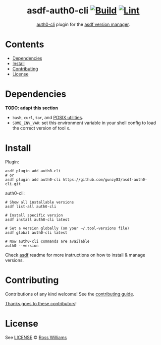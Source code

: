 <div align="center">

# asdf-auth0-cli [![Build](https://github.com/gunzy83/asdf-auth0-cli/actions/workflows/build.yml/badge.svg)](https://github.com/gunzy83/asdf-auth0-cli/actions/workflows/build.yml) [![Lint](https://github.com/gunzy83/asdf-auth0-cli/actions/workflows/lint.yml/badge.svg)](https://github.com/gunzy83/asdf-auth0-cli/actions/workflows/lint.yml)

[auth0-cli](https://github.com/auth0/auth0-cli) plugin for the [asdf version manager](https://asdf-vm.com).

</div>

# Contents

- [Dependencies](#dependencies)
- [Install](#install)
- [Contributing](#contributing)
- [License](#license)

# Dependencies

**TODO: adapt this section**

- `bash`, `curl`, `tar`, and [POSIX utilities](https://pubs.opengroup.org/onlinepubs/9699919799/idx/utilities.html).
- `SOME_ENV_VAR`: set this environment variable in your shell config to load the correct version of tool x.

# Install

Plugin:

```shell
asdf plugin add auth0-cli
# or
asdf plugin add auth0-cli https://github.com/gunzy83/asdf-auth0-cli.git
```

auth0-cli:

```shell
# Show all installable versions
asdf list-all auth0-cli

# Install specific version
asdf install auth0-cli latest

# Set a version globally (on your ~/.tool-versions file)
asdf global auth0-cli latest

# Now auth0-cli commands are available
auth0 --version
```

Check [asdf](https://github.com/asdf-vm/asdf) readme for more instructions on how to
install & manage versions.

# Contributing

Contributions of any kind welcome! See the [contributing guide](contributing.md).

[Thanks goes to these contributors](https://github.com/gunzy83/asdf-auth0-cli/graphs/contributors)!

# License

See [LICENSE](LICENSE) © [Ross Williams](https://github.com/gunzy83/)
